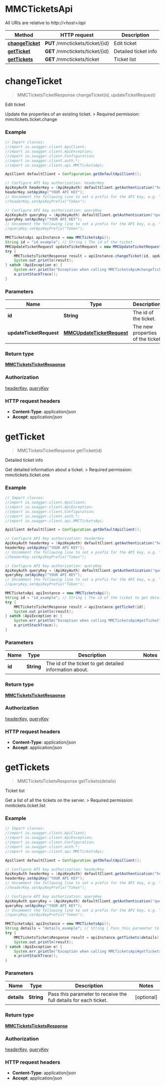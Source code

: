 # MMCTicketsApi

All URIs are relative to *http://&lt;host&gt;/api*

Method | HTTP request | Description
------------- | ------------- | -------------
[**changeTicket**](MMCTicketsApi.md#changeTicket) | **PUT** /mmctickets/ticket/{id} | Edit ticket
[**getTicket**](MMCTicketsApi.md#getTicket) | **GET** /mmctickets/ticket/{id} | Detailed ticket info
[**getTickets**](MMCTicketsApi.md#getTickets) | **GET** /mmctickets/ticket | Ticket list


<a name="changeTicket"></a>
# **changeTicket**
> MMCTicketsTicketResponse changeTicket(id, updateTicketRequest)

Edit ticket

Update the properties of an existing ticket.  &gt; Required permission: mmctickets.ticket.change 

### Example
```java
// Import classes:
//import io.swagger.client.ApiClient;
//import io.swagger.client.ApiException;
//import io.swagger.client.Configuration;
//import io.swagger.client.auth.*;
//import io.swagger.client.api.MMCTicketsApi;

ApiClient defaultClient = Configuration.getDefaultApiClient();

// Configure API key authorization: headerKey
ApiKeyAuth headerKey = (ApiKeyAuth) defaultClient.getAuthentication("headerKey");
headerKey.setApiKey("YOUR API KEY");
// Uncomment the following line to set a prefix for the API key, e.g. "Token" (defaults to null)
//headerKey.setApiKeyPrefix("Token");

// Configure API key authorization: queryKey
ApiKeyAuth queryKey = (ApiKeyAuth) defaultClient.getAuthentication("queryKey");
queryKey.setApiKey("YOUR API KEY");
// Uncomment the following line to set a prefix for the API key, e.g. "Token" (defaults to null)
//queryKey.setApiKeyPrefix("Token");

MMCTicketsApi apiInstance = new MMCTicketsApi();
String id = "id_example"; // String | The id of the ticket.
MMCUpdateTicketRequest updateTicketRequest = new MMCUpdateTicketRequest(); // MMCUpdateTicketRequest | The new properties of the ticket
try {
    MMCTicketsTicketResponse result = apiInstance.changeTicket(id, updateTicketRequest);
    System.out.println(result);
} catch (ApiException e) {
    System.err.println("Exception when calling MMCTicketsApi#changeTicket");
    e.printStackTrace();
}
```

### Parameters

Name | Type | Description  | Notes
------------- | ------------- | ------------- | -------------
 **id** | **String**| The id of the ticket. |
 **updateTicketRequest** | [**MMCUpdateTicketRequest**](MMCUpdateTicketRequest.md)| The new properties of the ticket |

### Return type

[**MMCTicketsTicketResponse**](MMCTicketsTicketResponse.md)

### Authorization

[headerKey](../README.md#headerKey), [queryKey](../README.md#queryKey)

### HTTP request headers

 - **Content-Type**: application/json
 - **Accept**: application/json

<a name="getTicket"></a>
# **getTicket**
> MMCTicketsTicketResponse getTicket(id)

Detailed ticket info

Get detailed information about a ticket.  &gt; Required permission: mmctickets.ticket.one 

### Example
```java
// Import classes:
//import io.swagger.client.ApiClient;
//import io.swagger.client.ApiException;
//import io.swagger.client.Configuration;
//import io.swagger.client.auth.*;
//import io.swagger.client.api.MMCTicketsApi;

ApiClient defaultClient = Configuration.getDefaultApiClient();

// Configure API key authorization: headerKey
ApiKeyAuth headerKey = (ApiKeyAuth) defaultClient.getAuthentication("headerKey");
headerKey.setApiKey("YOUR API KEY");
// Uncomment the following line to set a prefix for the API key, e.g. "Token" (defaults to null)
//headerKey.setApiKeyPrefix("Token");

// Configure API key authorization: queryKey
ApiKeyAuth queryKey = (ApiKeyAuth) defaultClient.getAuthentication("queryKey");
queryKey.setApiKey("YOUR API KEY");
// Uncomment the following line to set a prefix for the API key, e.g. "Token" (defaults to null)
//queryKey.setApiKeyPrefix("Token");

MMCTicketsApi apiInstance = new MMCTicketsApi();
String id = "id_example"; // String | The id of the ticket to get detailed information about.
try {
    MMCTicketsTicketResponse result = apiInstance.getTicket(id);
    System.out.println(result);
} catch (ApiException e) {
    System.err.println("Exception when calling MMCTicketsApi#getTicket");
    e.printStackTrace();
}
```

### Parameters

Name | Type | Description  | Notes
------------- | ------------- | ------------- | -------------
 **id** | **String**| The id of the ticket to get detailed information about. |

### Return type

[**MMCTicketsTicketResponse**](MMCTicketsTicketResponse.md)

### Authorization

[headerKey](../README.md#headerKey), [queryKey](../README.md#queryKey)

### HTTP request headers

 - **Content-Type**: application/json
 - **Accept**: application/json

<a name="getTickets"></a>
# **getTickets**
> MMCTicketsTicketsResponse getTickets(details)

Ticket list

Get a list of all the tickets on the server.  &gt; Required permission: mmtickets.ticket.list 

### Example
```java
// Import classes:
//import io.swagger.client.ApiClient;
//import io.swagger.client.ApiException;
//import io.swagger.client.Configuration;
//import io.swagger.client.auth.*;
//import io.swagger.client.api.MMCTicketsApi;

ApiClient defaultClient = Configuration.getDefaultApiClient();

// Configure API key authorization: headerKey
ApiKeyAuth headerKey = (ApiKeyAuth) defaultClient.getAuthentication("headerKey");
headerKey.setApiKey("YOUR API KEY");
// Uncomment the following line to set a prefix for the API key, e.g. "Token" (defaults to null)
//headerKey.setApiKeyPrefix("Token");

// Configure API key authorization: queryKey
ApiKeyAuth queryKey = (ApiKeyAuth) defaultClient.getAuthentication("queryKey");
queryKey.setApiKey("YOUR API KEY");
// Uncomment the following line to set a prefix for the API key, e.g. "Token" (defaults to null)
//queryKey.setApiKeyPrefix("Token");

MMCTicketsApi apiInstance = new MMCTicketsApi();
String details = "details_example"; // String | Pass this parameter to receive the full details for each ticket.
try {
    MMCTicketsTicketsResponse result = apiInstance.getTickets(details);
    System.out.println(result);
} catch (ApiException e) {
    System.err.println("Exception when calling MMCTicketsApi#getTickets");
    e.printStackTrace();
}
```

### Parameters

Name | Type | Description  | Notes
------------- | ------------- | ------------- | -------------
 **details** | **String**| Pass this parameter to receive the full details for each ticket. | [optional]

### Return type

[**MMCTicketsTicketsResponse**](MMCTicketsTicketsResponse.md)

### Authorization

[headerKey](../README.md#headerKey), [queryKey](../README.md#queryKey)

### HTTP request headers

 - **Content-Type**: application/json
 - **Accept**: application/json


